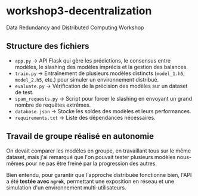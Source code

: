 # workshop3-decentralization
Data Redundancy and Distributed Computing Workshop


## Structure des fichiers
- `app.py` → API Flask qui gère les prédictions, le consensus entre modèles, le slashing des modèles imprécis et la gestion des balances.
- `train.py` → Entraînement de plusieurs modèles distincts (`model_1.h5`, `model_2.h5`, etc.) pour simuler un environnement distribué.
- `evaluate.py` → Vérification de la précision des modèles sur un dataset de test.
- `spam_requests.py` → Script pour forcer le slashing en envoyant un grand nombre de requêtes extrêmes.
- `database.json` → Stocke les soldes des modèles et leurs performances.
- `requirements.txt` → Liste des dépendances nécessaires.

## Travail de groupe réalisé en autonomie
On devait comparer les modèles en groupe, en travaillant tous sur le même dataset, mais j'ai remarqué que l'on pouvait tester plusieurs modèles nous-mêmes pour ne pas être freiné par la progression des autres.

Bien entendu, pour garantir que l'approche distribuée fonctionne bien, l'API a été **testée avec `ngrok`**, permettant une exposition en réseau et une simulation d'un environnement multi-utilisateurs.

